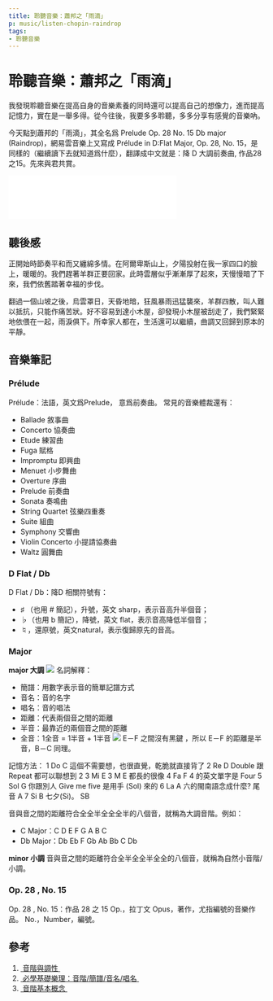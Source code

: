 ```yaml
---
title: 聆聽音樂：蕭邦之「雨滴」
p: music/listen-chopin-raindrop
tags:
- 聆聽音樂
---
```


# 聆聽音樂：蕭邦之「雨滴」

我發現聆聽音樂在提高自身的音樂素養的同時還可以提高自己的想像力，進而提高記憶力，實在是一舉多得。從今往後，我要多多聆聽，多多分享有感覺的音樂吶。

今天點到蕭邦的「雨滴」，其全名爲 Prelude Op. 28 No. 15 Db major (Raindrop)，網易雲音樂上又寫成 Prélude in D:Flat Major, Op. 28, No. 15，是同樣的（繼續讀下去就知道爲什麼），翻譯成中文就是：降 D 大調前奏曲, 作品28之15。先來與君共賞。

<iframe frameborder="no" border="0" marginwidth="0" marginheight="0" width=330 height=86 src="//music.163.com/outchain/player?type=2&id=554424111&auto=1&height=66"></iframe>

<!--more-->

## 聽後感

正開始時節奏平和而又纏綿多情。在阿爾卑斯山上，夕陽投射在我一家四口的臉上，暖暖的。我們趕著羊群正要回家。此時雲層似乎漸漸厚了起來，天慢慢暗了下來，我們依舊踏著幸福的步伐。

翻過一個山坡之後，烏雲罩日，天昏地暗，狂風暴雨迅猛襲來，羊群四散，叫人難以抵抗，只能作痛苦狀。好不容易到達小木屋，卻發現小木屋被刮走了，我們緊緊地依偎在一起，雨淚俱下。所幸家人都在，生活還可以繼續，曲調又回歸到原本的平靜。

## 音樂筆記

### Prélude
Prélude：法語，英文爲Prelude， 意爲前奏曲。
常見的音樂體裁還有：
- Ballade 敘事曲
- Concerto 協奏曲
- Etude 練習曲
- Fuga 賦格
- Impromptu 即興曲
- Menuet 小步舞曲
- Overture 序曲
- Prelude 前奏曲
- Sonata 奏鳴曲
- String Quartet 弦樂四重奏
- Suite 組曲
- Symphony 交響曲
- Violin Concerto 小提請協奏曲
- Waltz 圓舞曲

### D Flat / Db
D Flat / Db：降D
相關符號有：
-  ♯ （也用 # 簡記），升號，英文 sharp，表示音高升半個音；
- ♭（也用 b 簡記），降號，英文 flat，表示音高降低半個音；
- ♮，還原號，英文natural，表示復歸原先的音高。

### Major
**major 大調**
![](cdefgab.jpg)
名詞解釋：
- 簡譜：用數字表示音的簡單記譜方式
- 音名：音的名字
- 唱名：音的唱法
- 距離：代表兩個音之間的距離
- 半音：最靠近的兩個音之間的距離
- 全音：1全音 = 1半音 + 1半音
![](piano-keys.gif)
E－F 之間沒有黑鍵 ，所以 E－F 的距離是半音，B－C 同理。

記憶方法：
1	Do	C	這個不需要想，也很直覺，乾脆就直接背了
2	Re	D	Double 跟 Repeat 都可以聯想到 2
3	Mi	E	3 M E 都長的很像
4	Fa	F	4 的英文單字是 Four
5	Sol	G	你跟別人 Give me five 是用手 (Sol) 來的
6	La	A	六的閩南語念成什麼? 尾音 A
7	Si	B	七夕(Si)。 SB

音與音之間的距離符合全全半全全全半的八個音，就稱為大調音階。例如：
- C Major：C D E F G A B C
- Db Major：Db Eb F Gb Ab Bb C Db

**minor 小調**
音與音之間的距離符合全半全全半全全的八個音，就稱為自然小音階/小調。

### Op. 28 , No. 15
Op. 28 , No. 15：作品 28 之 15
Op.，拉丁文 Opus，著作，尤指編號的音樂作品。
No.，Number，編號。

## 參考
1. [ 音階與調性 ](http://www.dancepiano.com/scalechar.aspx "音階與調性")
2. [ 必學基礎樂理：音階/簡譜/音名/唱名 ](https://www.guitar.com.tw/basic-music-theory/ "必學基礎樂理：音階/簡譜/音名/唱名")
3. [ 音階基本概念 ](http://www.rexchow.com/students/theory/music_theory_01_basic_concept_on_scales.pdf "音階基本概念")


